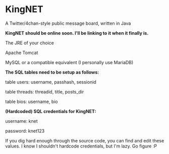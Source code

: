 # KingNET
A Twitter/4chan-style public message board, written in Java

**KingNET should be online soon. I'll be linking to it when it finally is.**

The JRE of your choice

Apache Tomcat

MySQL or a compatible equivalent (I personally use MariaDB)

**The SQL tables need to be setup as follows:**

table users:
username, passhash, sessionid

table threads:
threadid, title, posts_dir

table bios:
username, bio

**(Hardcoded) SQL credentials for KingNET:**

username: knet

password: knet123

If you dig hard enough through the source code, you can find and edit these values. I know I shouldn't hardcode credentials, but I'm lazy. Go figure :P
